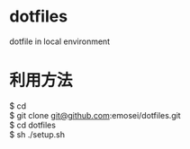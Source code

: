 # dotfiles
dotfile in local environment

# 利用方法
$ cd  
$ git clone git@github.com:emosei/dotfiles.git  
$ cd dotfiles  
$ sh ./setup.sh  
